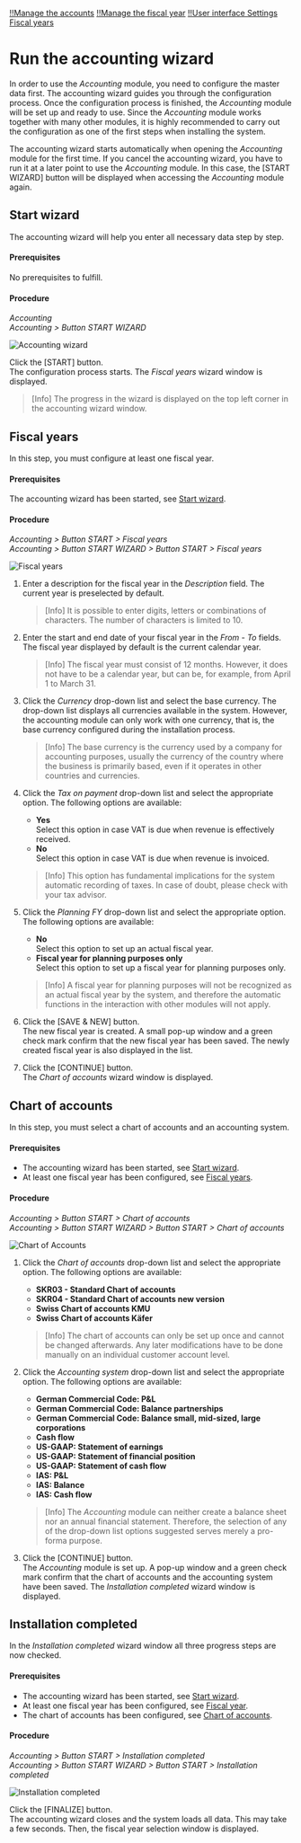 [!!Manage the accounts](./03_ManageAccounts.md)
[!!Manage the fiscal year](./04_ManageFiscalYear.md)
[!!User interface Settings Fiscal years](../UserInterface/02d_FiscalYears.md)

# Run the accounting wizard

In order to use the *Accounting* module, you need to configure the master data first. The accounting wizard guides you through the configuration process. Once the configuration process is finished, the *Accounting* module will be set up and ready to use. Since the *Accounting* module works together with many other modules, it is highly recommended to carry out the configuration as one of the first steps when installing the system.

The accounting wizard starts automatically when opening the *Accounting* module for the first time. If you cancel the accounting wizard, you have to run it at a later point to use the *Accounting* module. In this case, the [START WIZARD] button will be displayed when accessing the *Accounting* module again.



## Start wizard

The accounting wizard will help you enter all necessary data step by step.

#### Prerequisites

No prerequisites to fulfill.

#### Procedure

*Accounting*  
*Accounting > Button START WIZARD*

![Accounting wizard](../../Assets/Screenshots/RetailSuiteAccounting/AccountingWizard/AccountingWizard.png "[Accounting wizard]")  

Click the [START] button.   
The configuration process starts. The *Fiscal years* wizard window is displayed.

> [Info] The progress in the wizard is displayed on the top left corner in the accounting wizard window.



## Fiscal years

In this step, you must configure at least one fiscal year.

#### Prerequisites

The accounting wizard has been started, see [Start wizard](#start-wizard).

#### Procedure

*Accounting > Button START > Fiscal years*  
*Accounting > Button START WIZARD > Button START > Fiscal years*  

![Fiscal years](../../Assets/Screenshots/RetailSuiteAccounting/AccountingWizard/FiscalYears.png "[Fiscal years]")

1. Enter a description for the fiscal year in the *Description* field. The current year is preselected by default.  

    > [Info] It is possible to enter digits, letters or combinations of characters. The number of characters is limited to 10.

2. Enter the start and end date of your fiscal year in the *From - To* fields. The fiscal year displayed by default is the current calendar year.

    > [Info] The fiscal year must consist of 12 months. However, it does not have to be a calendar year, but can be, for example, from April 1 to March 31.

3. Click the *Currency* drop-down list and select the base currency. The drop-down list displays all currencies available in the system. However, the accounting module can only work with one currency, that is, the base currency configured during the installation process.

    > [Info] The base currency is the currency used by a company for accounting purposes, usually the currency of the country where the business is primarily based, even if it operates in other countries and currencies.

4. Click the *Tax on payment* drop-down list and select the appropriate option. The following options are available:

    - **Yes**  
        Select this option in case VAT is due when revenue is effectively received.
    - **No**  
        Select this option in case VAT is due when revenue is invoiced.

    > [Info] This option has fundamental implications for the system automatic recording of taxes. In case of doubt, please check with your tax advisor.

5. Click the *Planning FY* drop-down list and select the appropriate option. The following options are available:  

    - **No**  
        Select this option to set up an actual fiscal year.
    - **Fiscal year for planning purposes only**   
        Select this option to set up a fiscal year for planning purposes only.

    > [Info] A fiscal year for planning purposes will not be recognized as an actual fiscal year by the system, and therefore the automatic functions in the interaction with other modules will not apply.

6. Click the [SAVE & NEW] button.  
    The new fiscal year is created. A small pop-up window and a green check mark confirm that the new fiscal year has been saved. The newly created fiscal year is also displayed in the list.

7. Click the [CONTINUE] button.   
    The *Chart of accounts* wizard window is displayed.



## Chart of accounts

In this step, you must select a chart of accounts and an accounting system.

#### Prerequisites

- The accounting wizard has been started, see [Start wizard](#start-wizard).
- At least one fiscal year has been configured, see [Fiscal years](#fiscal-years).

#### Procedure

*Accounting > Button START > Chart of accounts*   
*Accounting > Button START WIZARD > Button START > Chart of accounts*  

![Chart of Accounts](../../Assets/Screenshots/RetailSuiteAccounting/AccountingWizard/ChartAccounts.png "[Chart of Accounts]")

1. Click the *Chart of accounts* drop-down list and select the appropriate option. The following options are available:

    - **SKR03 - Standard Chart of accounts**
    - **SKR04 - Standard Chart of accounts new version**
    - **Swiss Chart of accounts KMU**
    - **Swiss Chart of accounts Käfer**

    > [Info] The chart of accounts can only be set up once and cannot be changed afterwards. Any later modifications have to be done manually on an individual customer account level.

2. Click the *Accounting system* drop-down list and select the appropriate option. The following options are available:

    - **German Commercial Code: P&L**
    - **German Commercial Code: Balance partnerships**
    - **German Commercial Code: Balance small, mid-sized, large corporations**
    - **Cash flow**
    - **US-GAAP: Statement of earnings**
    - **US-GAAP: Statement of financial position**
    - **US-GAAP: Statement of cash flow**
    - **IAS: P&L**
    - **IAS: Balance**
    - **IAS: Cash flow**

    > [Info] The *Accounting* module can neither create a balance sheet nor an annual financial statement. Therefore, the selection of any of the drop-down list options suggested serves merely a pro-forma purpose.

3. Click the [CONTINUE] button.  
    The *Accounting* module is set up. A pop-up window and a green check mark confirm that the chart of accounts and the accounting system have been saved. The *Installation completed* wizard window is displayed.



## Installation completed

In the *Installation completed* wizard window all three progress steps are now checked.

#### Prerequisites

- The accounting wizard has been started, see [Start wizard](#start-wizard).
- At least one fiscal year has been configured, see [Fiscal year](#fiscal-years).
- The chart of accounts has been configured, see [Chart of accounts](#chart-of-accounts).

#### Procedure

*Accounting > Button START > Installation completed*  
*Accounting > Button START WIZARD > Button START > Installation completed*  

![Installation completed](../../Assets/Screenshots/RetailSuiteAccounting/AccountingWizard/InstallationCompleted.png "[Installation completed]")

Click the [FINALIZE] button.     
The accounting wizard closes and the system loads all data. This may take a few seconds. Then, the fiscal year selection window is displayed.

